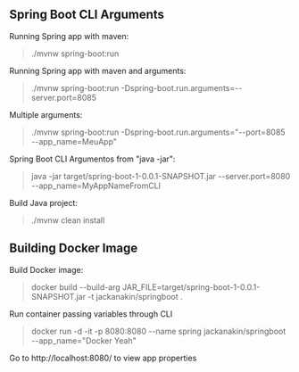 ## Spring Boot CLI Arguments
Running Spring app with maven:
>./mvnw spring-boot:run

Running Spring app with maven and arguments:
>./mvnw spring-boot:run -Dspring-boot.run.arguments=--server.port=8085

Multiple arguments:
>./mvnw spring-boot:run -Dspring-boot.run.arguments="--port=8085 --app_name=MeuApp"

Spring Boot CLI Argumentos from "java -jar":
>java -jar target/spring-boot-1-0.0.1-SNAPSHOT.jar --server.port=8080 --app_name=MyAppNameFromCLI

Build Java project:
>./mvnw clean install

## Building Docker Image
Build Docker image:
>docker build --build-arg JAR_FILE=target/spring-boot-1-0.0.1-SNAPSHOT.jar -t jackanakin/springboot .

Run container passing variables through CLI
>docker run -d -it -p 8080:8080 --name spring jackanakin/springboot --app_name="Docker Yeah"

Go to http://localhost:8080/ to view app properties
